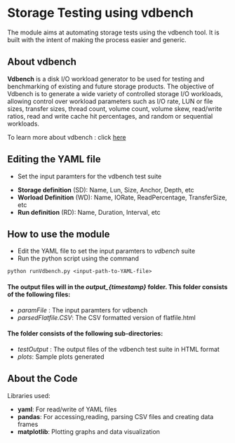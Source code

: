 # Storage Testing using vdbench

The module aims at automating storage tests using the vdbench tool. It is built with the intent of 
making the process easier and generic. 

## About vdbench

**Vdbench** is a disk I/O workload generator to be used for testing and benchmarking of existing
and future storage products. The objective of Vdbench is to generate a wide variety of controlled storage I/O workloads,
allowing control over workload parameters such as I/O rate, LUN or file sizes, transfer sizes,
thread count, volume count, volume skew, read/write ratios, read and write cache hit
percentages, and random or sequential workloads.

To learn more about vdbench : click [here](https://github.com/openebs/test-storage/blob/master/vdbench/vdbench.pdf)

## Editing the YAML file

* Set the input paramters for the vdbench test suite 
- **Storage definition** (SD): Name, Lun, Size, Anchor, Depth, etc
- **Worload Definition** (WD): Name, IORate, ReadPercentage, TransferSize, etc
- **Run definition** (RD): Name, Duration, Interval, etc

## How to use the module

* Edit the YAML file to set the input paramters to *vdbench* suite
* Run the python script using the command
```
python runVdbench.py <input-path-to-YAML-file>
```
#### The output files will in the *output_{timestamp}* folder. This folder consists of the following files:
- *paramFile* : The input paramters for vdbench
- *parsedFlatfile.CSV*: The CSV formatted version of flatfile.html 

#### The folder consists of the following sub-directories:
- *testOutput* : The output files of the vdbench test suite in HTML format
- *plots*: Sample plots generated 

## About the Code

Libraries used:

* **yaml**: For read/write of YAML files
* **pandas**: For accessing,reading, parsing CSV files and creating data frames
* **matplotlib**: Plotting graphs and data visualization


